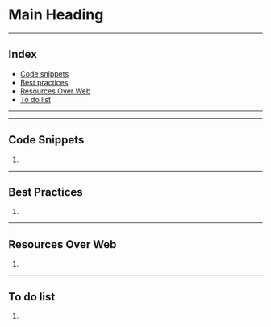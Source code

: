 # Main Heading

<!-- Description - What this document is about -->
___

## Index

- [Code snippets](#code-snippets)
- [Best practices](#best-practices)
- [Resources Over Web](#resources)
- [To do list](#to-do)

___

---

## Code Snippets<a name="code-snippets"></a>

1. <!-- link to code snippets -->

---

## Best Practices<a name="best-practices"></a>

1. <!-- link/list the best practices related to this -->

---

## Resources Over Web<a name="resources"></a>

1. <!-- list of the resources over web -->

---

## To do list<a name="to-do"></a>

1. <!-- list of the to do points about this document, till the document is not completed -->